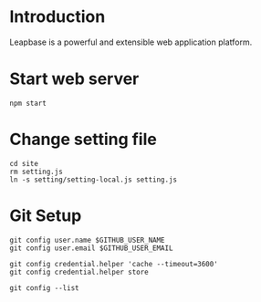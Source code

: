 # Introduction

Leapbase is a powerful and extensible web application platform.


# Start web server

```
npm start
```


# Change setting file

```
cd site
rm setting.js
ln -s setting/setting-local.js setting.js
```


# Git Setup

```
git config user.name $GITHUB_USER_NAME
git config user.email $GITHUB_USER_EMAIL

git config credential.helper 'cache --timeout=3600'
git config credential.helper store

git config --list
```
